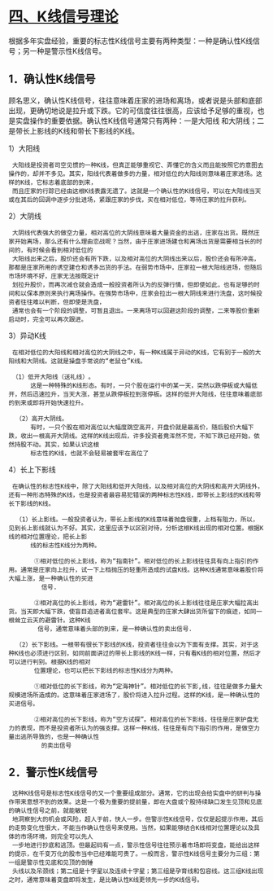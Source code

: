 # [四、K线信号理论](https://weread.qq.com/web/reader/de5328a07188d4d6de53636kd3d322001ad3d9446802347)

根据多年实盘经验，重要的标志性K线信号主要有两种类型：一种是确认性K线信号；另一种是警示性K线信号。

## 1．确认性K线信号

顾名思义，确认性K线信号，往往意味着庄家的进场和离场，或者说是头部和底部出现，更确切地说是拉升或下跌。它的可信度往往很高，应该给予足够的重视，也是实盘操作的重要依据。确认性K线信号通常只有两种：一是大阳线
和大阴线；二是带长上影线的K线和带长下影线的K线。

  1）大阳线 

     大阳线是投资者司空见惯的一种K线，但真正能够重视它、弄懂它的含义而且能按照它的意图去操作的，却并不多见。其实，阳线代表着做多的力量，相对低位的大阳线则意味着庄家进场。这样的K线，它标志着底部的到来，
     而且庄家的行踪已经由这根K线表露无遗了。这就是一个确认性的K线信号，可以在大阳线当天或在其后的回调中逐步分批进场，紧跟庄家的步伐，买在相对低位，等待庄家的拉升获利。

  2）大阴线

     大阴线代表强大的做空力量，相对高位的大阴线意味着大量资金的出逃，庄家在出货。既然庄家开始离场，那么还有什么理由恋战呢？当然，由于庄家进场建仓和离场出货是需要相当长的时间的，有时候会看到相对低位的
     大阳线出来之后，股价还会有所下跌，以及相对高位的大阴线出来以后，股价还会有所冲高，那都是庄家所用的诱空建仓和诱多出货的手法。在弱势市场中，庄家拉一根大阳线进场，但随后市场环境不好，庄家无法按既定计
     划拉升股价，而再次减仓就会造成一般投资者所认为的反弹行情，但即使如此，也有足够的时间和以保本原则来执行离场操作。在强势市场中，庄家会拉出一根大阴线来进行洗盘，这时候投资者往往难以判断，但即使是洗盘，
     通常也会有一个阶段的调整，可暂且退出。一来离场可以回避这阶段的调整，二来等股价重新启动时，完全可以再次跟进。

  3）异动K线

     在相对低位的大阳线和相对高位的大阴线之中，有一种K线属于异动的K线，它有别于一般的大阳线和大阴线。这就是操盘手常说的“老鼠仓”K线。

     （1）低开大阳线（送礼线）​。
          这是一种特殊的K线形态。有时，一只个股在运行中的某一天，突然以跌停板或大幅低开，然后迅速拉升，当天大涨，甚至从跌停板拉到涨停板。这样的低开大阳线，往往意味着底部的到来或即将开始快速拉升。

      （2）高开大阴线。
          有时，一只个股在相对高位以大幅度跳空高开，开盘价就是最高价，随后股价大幅下跌，收出一根高开大阴线。这样的K线出现后，许多投资者竟浑然不觉，不知下跌已经开始，依然持股不动。其实，如果认识这根
          标志性的K线，也就不会轻易被套牢在高位了    


  4）长上下影线

     在确认性的标志性K线中，除了大阳线和低开大阳线，以及相对高位的大阴线和高开大阴线外，还有一种形态特殊的K线，也是投资者最容易犯错误的两种标志性K线，即带长上影线的K线和带长下影线的K线。

      （1）长上影线。一般投资者认为，带长上影线的K线意味着抛盘很重，上档有阻力，所以，见到长上影线就认为不好。其实，这里应该予以区别对待，分析这根K线出现的相对位置。根据K线的相对位置理论，把长上影
          线的标志性K线分为两种。 

           ①相对低位的长上影线，称为“指南针”​。相对低位的长上影线往往具有向上指引的作用。通常是庄家向上拉升，试一下上档抛压的轻重所造成的试盘K线。这种K线通常意味着股价将大幅上涨，是一种确认性的买进
             信号.

           ②相对高位的长上影线，称为“避雷针”​。相对高位的长上影线往往是庄家大幅拉高出货。当天即大幅下跌，使盲目追进者高位套牢。这是典型的庄家大肆出货所留下的痕迹，如同一根耸立云天的避雷针。这种K线
            信号，通常意味着头部的到来，是一种确认性的卖出信号.

      （2）长下影线。一根带有很长下影线的K线，投资者往往会以为下面有支撑。其实，对于这种K线也必须进行区别，如同前面讲过的带长上影线的K线一样，只有看K线的相对位置，然后才可以进行判别。根据K线的相对
           位置理论，也可以把长下影线的标志性K线分为两种。          

           ①相对低位的长下影线，称为“定海神针”​。相对低位的长下影,线，往往是做多力量大规模进场所造成的。这意味着庄家进场了，股价将进入拉升过程。这样的K线，是一种确认性的买进信号。

           ②相对高位的长下影线，称为“空方试探”​。相对高位的长下影线，往往是庄家护盘无力的表现，而不是投资者所认为的强支撑。这样一种K线，往往是有向下指引的作用，是做空力量出逃所导致的，也是一种确认性
             的卖出信号


## 2．警示性K线信号

     这种K线信号是标志性K线信号的又一个重要组成部分。通常，它的出现会给实盘中的研判与操作带来意想不到的效果。这是一个极为重要的提前量，即在大盘或个股持续缺口发生见顶和见底的确认性信号之前，就能敏锐
     地洞察到大的机会或风险，超人于前，快人一步。但警示性K线信号，仅仅是起提示作用，其后的走势变化性很大，不能当作确认性信号来使用。当然，如果能够结合K线相对位置理论以及具体的市场环境，则完全可以先人
     一步地进行抄底和逃顶。但最起码有一点，警示性信号往往预示着市场即将变盘，能给出这样的提示，在千变万化的股市当中已经难能可贵了。一般而言，警示性K线信号主要分为三组：第一组是警示性见底和见顶的倒锤
     头线以及吊颈线；第二组是十字星以及连续十字星；第三组是孕育线和包容线。这三组K线出现之时，通常意味着变盘即将发生，是比确认性K线更领先一步的K线信号。


















             



















          
